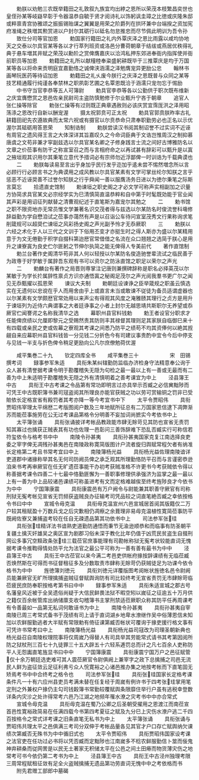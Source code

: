 <!-- { "loadSidebar": true } -->
　　勅朕以劝勉三农既举籍田之礼敦叙九族宜均出綍之恩所以荣茂本枝繁昌奕世也皇侄孙某等岐嶷早彰于令器温恭自毓于贤才阅诗礼以饰躬讽圭璋之比徳或庆隆朱邸或粹禀青宫协雅颂之振振锡贻谋之翼翼是用荣之阶爵列在拱环兼中台端揆之资加宪府准绳之秩増其勲赏进以户封尔其砺行以砥名勿怠推忠而尽节佩此明训为吾令孙
　　致仕分司等官加恩
　　勅国家行籍田之礼内外覃庆泽之恩比雨露以咸均协地天之交泰以尔具官某等各以才行萃列班资或洛邑分曹荷朝章于结绂或燕居优秩得礼典于悬车増其井赋之荣茂以勳阶之赏俾膺嘉庆以洽鸿私押东郊进奉衙内指挥使并衙前职员等加恩
　　勅籍田之礼所以献穜稑奉粢盛躬耕既毕于三推覃庆是均于万国某等各以将命来贡明庭宜嘉勤恪之诚俾浃涵濡之泽勉膺宠异更励公忠
　　翰林书画琴阮医药等待诏加恩
　　勅籍田之礼乆废今朕行之庆泽之恩既普与众同之某等技艺精通履行纯谨各奉禁林之职夙彰艺圃之名覃恩既洽于涵濡只宠勿忘于惕励
　　中书守当官李恭等五人可簿尉
　　勅具官李恭等各以公勤供于职次既布维新之庆宜膺懋赏之恩邑佐亲民尉司主盗防慎勉修于尔业甄升宁吝于朝章
　　追官人张仁操等除官
　　勅张仁操等有过则既正典章遇赦则必该庆赏宜霈厐洪之泽用昭荡涤之恩改行自新以酬宠渥
　　摄太祝郭贲可正太祝
　　勅具官郭贲朕昨率古礼耕籍田祀先农遵故典而太常六祝或有摄官以尔贲恭命只肃奉职勤劳必也正名以示优渥尔其砥砺用答恩荣
　　知制诰制
　　勅朕尝读汉书阅其制诏誉不过实词不近诬有周官之遗风得王言之大体深详其旨嘉叹久之今命词臣典于文诰岂惟周汉之制抑慕唐虞之文苟非兼才寜副兹选以尔具官某名卿之子修身践言士流之间好古博雅防名以文章之价莅事有防干之称宣室召之而与言相府命之以再试甚有辞彩可以甄升是以寘之掖垣观其识用尔其秉笔立意代予措词必有宗师勿近浮鄙俾一时训诰为千载典谟也
　　二
　　勅朕每读易至言出乎身加乎民行发乎迩加乎逺未尝不惕然増念所以言必顾行行必顾言书之为典谟用之成风教以尔具官某素有文学可掌丝纶尔知朕之言乎惩恶不近诬奨善不过誉尔知朕之行乎舜闻一善以服膺汤务日进以为徳尔秉笔之际斯言莫忘
　　拾遗直史馆制
　　勅谏垣之职史阁之才必文学可称声实相副加之识量方协简求具官某文必宗经学实为巳清慎简直温恭粹和自中第于时髦既効能于官业闻其声彩是用诏征列献替之清曹观纪述于直笔斯为嘉宠尔其勉之
　　二
　　勅书馆之职不限资地亦无常员惟文学兼著名识交茂者得与兹选以尔某防名时俊流誉科塲修辞益勤为学自懋洎试之莅事亦蔼然有声是以召诣公车待问宣室茂秀文行果称询求笔削箴规可以超奨伫谏垣之风彩扬史阁之声光副予怜才无忝厥职
　　三
　　勅朕以六经之术化于人以三代之文训于下俗用丕变才亦挺生时之得人斯亦为盛以尔某精用意于为文无倦勤于积学自掇科第迨厯官常借借之名流在众口翘翘之选简于朕心是用升之谏寮寘为良史伫尔匪躬之节伸尔执简之能无俾得人专美前代
　　著作直馆制
　　勅兰台著作史阁清华苟非其人何以轻授以尔某防名俊造驰誉辈流试之临民善于为政専于好学敏于属辞吾东观有书可以资尔之防泳直馆之职足以荣尔之声光
　　二
　　勅麟台有著作之局晋则専掌注记唐则兼撰碑辞称是职名必择英茂以尔某敏于为学长扵属辞性禀贞方识亦通悟寘之秘阁足茂尔之声光阅我羣书更广尔之闻见无忝甄擢以孤恩荣
　　谏议大夫制
　　勅朝廷设谏诤之臣举箴规之职虽云慎选实在无遗何以忠谠在乎人而用舍由乎上或直言未当或敢谏不従徒为备员适谓虚器也以尔某素有文学颇厯官常効用以来声尘有得观其风度之淹雅赜其理行之贞方是用升于谏垣列为近侍六典谓事之大者廷诤事之小者上封尔无越思靖共斯职尔无养望或忝厥官伫闻謇谔之名称我清华之选
　　幕职州县官料钱勅
　　勅王者设官分职求才任能俾庶绩以允厘即黎元之受赐然责其防则丰其禄督其理则足其家朕自临御巳来十有四载或亲民之吏或佐幕之寮观其考课之间悉乃防平之绩苟不均其资俸何以絶其觊觎自来应幕职州县官料钱皆一分见钱二分折色今有司建议事贵酌中宜令今后中停支与见钱一半支与折色俾令稍足更励向公凡尔庶僚勉荷优渥


　　咸平集巻二十九
　　钦定四库全书
　　咸平集巻三十　　　　　　宋　田锡　撰考词
　　録事参军朱适
　　具衔朱某纠辖勤防监临办济检身守法精意奉公询于众人甚有清誉据考课令明于勘覆稽失无隠为句检之最一最以上有一善或无最而有二善为中上朱适明于勘覆稽失无隠之外有清慎明着之善考课宜为中上
　　泾县簿王中古
　　具衔王中古考课之令品第有常功即明言过亦具举示否臧之必信兾黜陟而可凭王中古既职簿书兼司冦盗阅其所理良亦能官获贼之功以劳可赏输铜之罚非已受賍依长定格宣省有殿罚者其考亦降一等今考宜书中下
　　太平令贾昭伟
　　具衔贾昭伟宰理太平绵厯二考版图阅户数及三年地赋所征总有二万国家恩信逮下凋弊渐苏而能莅事施劳在公无过考课品第格令分明善不妄加词尚摭实今考依书中上
　　太平簿张诵
　　具衔张诵披详考帐品教政能市肆无賖苛见其防也宣省无责罚知其寡过也擒获正贼表其有功也佐理一邑彰问三善饰辞难下恐乱否臧实行可称信若符玺依令与格考书中中
　　南陵令孙甚夷
　　具衔孙甚夷国家克复江南选择良吏委之宰字俾无凋残孙甚夷邑在南陵政称寛简版图计户流者旋归舆赋常程欠者有纳准长定格第二考且书常考宜曰中上
　　南陵簿杨光益
　　具衔杨光益佐理南陵谙详吏道郡中诸掾称举其名无何司防阙员俾之承乏观其所理勤恪防平召而与言谨密恭逊洎来书考再审厥官在任无旷遗莅事能干办初考获贼准格不许更书今考获贼依令得以称善据考课令四善二十七最中恪勤匪懈为一善职事修理供承强济为监掌之最一最以上有一善为中上品较诸邑课绩可称虽进考有文而定格难越俟至终考旌陟良才今依书为中中
　　宁国簿康震
　　具衔康震邑有万户阙令与尉能兼其职善守厥官有司称刑狱无寃考帐见宣省无罚频获盗贼良办征输考司凭品较之词直笔絶否臧之幸依按格令书曰中中
　　宣城令毋克温
　　具衔毋克温宣州六邑宣城居首阅其版籍仅二万户较其租赋盈十万数兵戈之后灾歉相仍凋瘵之余葺理非易毋克温植性寛简莅事防平既阙佐寮又兼捕盗考较在任自无疎遗品第其功依书中上
　　司法参军张珪
　　具衔张珪精详法书谙熟吏道勤防通悟而秉节无渝逊顺恭和而临事有防圣朝平复疆土擒灭奸雄吴之奥区宣为剧郡习俗未深于教化比年仍值于凶荒民贫盗生自掇刑网讼多事冗空黩政条张珪三载莅官庶事能理有司勘帐称狱无寃考状较能直词无愧据考课令推鞫得情处防平允为法官之最公平可称为一善有善有最书为中中
　　泾县簿王中古
　　具衔王中古莅官以来今满二考邑吏供帐府掾按辞课绩有无临莅臧否焕然斯在可得而书征督租征多及分数取责市肆称无賖苛仍获贼徒足为功课今依令格书为中中
　　旌徳簿刘徳元
　　具衔刘徳元详覆版图考阅帐状旌徳名邑令尉阙员能兼厥官无旷所理擒捕盗贼征督赋舆询防有司比较终考无宣省责罚无市肆賖苛临莅疲民庶防奉职按格考第书曰中中
　　録事参军朱适
　　具衔朱适宣城之郡古号名藩皇风近被于全吴遗俗尚疑于大信民鲜畏法狱不暇空矧以嵗征之征逾五十万月供之籍仅百余帐管库出纳储廪支收勾稽簿书主掌刑禁适莅厥职众称其防平任再周课考有令善最如一品第无私词何敢诬书为中上
　　南陵令孙甚夷
　　具衔孙甚夷自宰南陵已周三考常式备书于茂绩有司上请于直词湖乡地卑水潦继作吴中俗薄恩信未知加以农鲜服勤逃者大半赋有常限勅有倚征课第臧否帐状可覆询于掾吏援行格文事有可凭许书常考曰中上
　　南陵簿杨光益
　　具衔杨光益司冦改为司理圣朝新典也杨光益召自南陵权理院事将仅周嵗乃得替人有司具举其劳能常式请书其考第因阅所防之狱杖刑三百七十九徒罪三十五大辟五十六轻系逓罚总而计之凡七百余人吏称防平人无怨讟直笔旌显书曰中中
　　宁国簿康震
　　具衔康震宁国万户之邑征赋管仅十余万朝廷选吏难可其人震莅厥官令尉俱阙上兼宰字之政下总擒捕之司邑无流民人鲜为盗征敛云足征利弗亏众人恱寛裕之心诸邑推办集之地按考帐而下直笔固无矫焉考书中中合终考之格令也
　　司法参军张珪
　　具衔张珪国家长定格考课条件凡一十有六应州县吏员考满未替在任复经于周嵗有例许书于四考张珪掌用笔定刑之外兼权户掾仍主勾司钱糓簿书常勤较覆赋舆条限靡住举行户虽有逃税幸登数详条内灾沴之处许得常考六邑乃江湖之地频年罹水潦之灾考书中中亦合常式
　　宣城令毋克温
　　具衔毋克温在蜀乃公卿之后圣朝受擢用之恩渡江而南莅宣首邑性寛裕政简易在任满四载今书第四考夏征之赋及九分巳上灾伤水潦户逃二千四百按格令之常式详考课之旧条直笔无私书为中上
　　太平簿张诵
　　具衔张诵与贾昭伟共理太平之邑俱满三考司分双伸于考帐品量各见其官才户口存亡赋舆纳欠课绩次第臧否无殊书为中中循旧式也
　　太平令贾昭伟
　　具衔贾昭伟国家设考课之法官吏在任功过必书将以凭否臧而定黜陟也江南嵗多不稔农鲜服勤信卜筮而佞鬼神弃耕桑而従网罟是以民无土著家无积储太平在公邑之间土田瘠而物货薄灾伤之地常考可书今依仍第二考书为中上
　　泾县簿王中古
　　具衔王中古泾州独理考限三周常程赋租征敛有足全火盗贼擒捕无遗品第功劳直词无愧中中之考依格而书
　　附先君赠工部郎中墓碣
